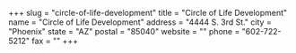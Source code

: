 +++
slug = "circle-of-life-development"
title = "Circle of Life Development"
name = "Circle of Life Development"
address = "4444 S. 3rd St."
city = "Phoenix"
state = "AZ"
postal = "85040"
website = ""
phone = "602-722-5212"
fax = ""
+++
